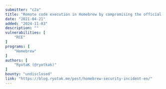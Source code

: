 ```yaml
---
submitter: "c2a"
title: "Remote code execution in Homebrew by compromising the official Cask repository"
date: "2021-04-21"
added: "2024-11-03"
description: ""
vulnerabilities: [
    "RCE"
]
programs: [
    "Homebrew"
]
authors: [
    "RyotaK (@ryotkak)"
]
bounty: "undisclosed"
link: "https://blog.ryotak.me/post/homebrew-security-incident-en/"
---
```





